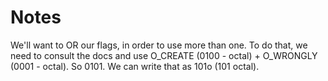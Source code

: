 # Notes

We'll want to OR our flags, in order to use more than one. To do that, we need to consult the docs and use O_CREATE (0100 - octal) + O_WRONGLY (0001 - octal). So 0101. We can write that as 101o (101 octal).


